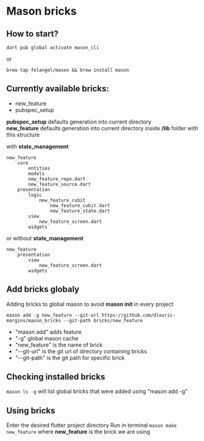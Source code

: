 # Mason bricks

## How to start?
```
dart pub global activate mason_cli
```
or
```
brew tap felangel/mason && brew install mason
```




## Currently available bricks:
- new_feature
- pubspec_setup

**pubspec_setup** defaults generation into current directory\
**new_feature** defaults generation into current directory inside **/lib** folder with this structure

with **state_management**
```
new_feature
    core
        entities
        models
        new_feature_repo.dart
        new_feature_source.dart
    presentation
        logic
            new_feature_cubit
                new_feature_cubit.dart
                new_feature_state.dart
        view
            new_feature_screen.dart
        widgets
```
or without **state_management**
```
new_feature
    presentation
        view
            new_feature_screen.dart
        widgets
```




## Add bricks globaly
Adding bricks to global mason to avoid **mason init** in every project
```
mason add -g new_feature --git-url https://github.com/dlovric-margins/mason_bricks --git-path bricks/new_feature
```
- "mason add" adds feature
- "-g" global mason cache
- "new_feature" is the name of brick
- "--git-url" is the git url of directory containing bricks
- "--git-path" is the git path for specific brick




## Checking installed bricks
```mason ls -g``` will list global bricks that were added using "mason add -g"




## Using bricks
Enter the desired flutter project directory
Run in terminal ``mason make new_feature`` where **new_feature** is the brick we are using
